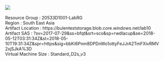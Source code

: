 <a href="https://portal.azure.com/#create/Microsoft.Template/uri/https%3A%2F%2Fraw.githubusercontent.com%2Fbsezgin%2F20533-ImplementingMicrosoftAzureInfrastructureSolutions%2Fmaster%2FAllfiles%2FLabfiles%2FLab10%2FStarter%2FTemplates%2Fazuredeploy.json" target="_blank">
    <img src="https://azuredeploy.net/deploybutton.png"/>
</a>
<br>
<br>
Resource Group : 20533D1001-LabRG
<br>
Region : South East Asia
<br>
Artifact Location : https://bulenteststorage.blob.core.windows.net/lab10
<br>
Artifact SAS : ?sv=2017-07-29&ss=bfqt&srt=sco&sp=rwdlacup&se=2018-05-12T03:31:34Z&st=2018-05-10T19:31:34Z&spr=https&sig=bbKi6Pnm8DPDnWo1ottyFeJJrA2TmFXivRMV2xjSJkA%3D
<br>
Virtual Machine Size : Standard_D2s_v3
